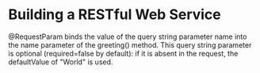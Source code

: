 # Building a RESTful Web Service #

@RequestParam binds the value of the query string parameter name into the name parameter of the greeting() method. This query string parameter is optional (required=false by default): if it is absent in the request, the defaultValue of "World" is used.